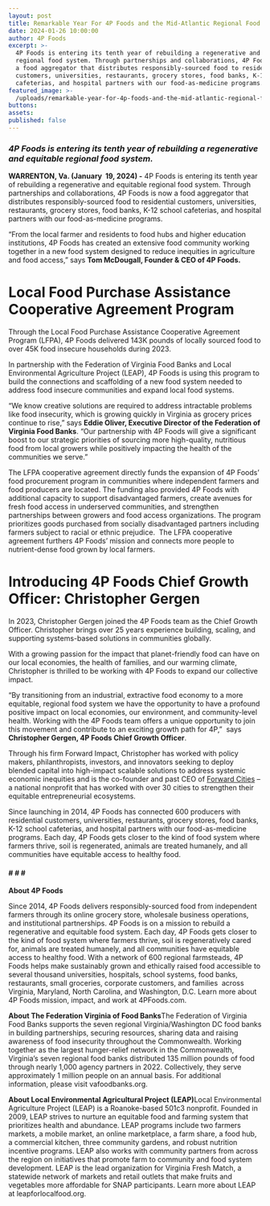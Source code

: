 ```yaml
---
layout: post
title: Remarkable Year For 4P Foods and the Mid-Atlantic Regional Food System
date: 2024-01-26 10:00:00
author: 4P Foods
excerpt: >-
  4P Foods is entering its tenth year of rebuilding a regenerative and equitable
  regional food system. Through partnerships and collaborations, 4P Foods is now
  a food aggregator that distributes responsibly-sourced food to residential
  customers, universities, restaurants, grocery stores, food banks, K-12 school
  cafeterias, and hospital partners with our food-as-medicine programs.
featured_image: >-
  /uploads/remarkable-year-for-4p-foods-and-the-mid-atlantic-regional-food-system.png
buttons:
assets:
published: false
---
```

<div class="editable"><h3><em>4P Foods is entering its tenth year of rebuilding a regenerative and equitable regional food system.</em></h3><p><strong>WARRENTON, Va. (January&nbsp; 19, 2024) -</strong> 4P Foods is entering its tenth year of rebuilding a regenerative and equitable regional food system. Through partnerships and collaborations, 4P Foods is now a food aggregator that distributes responsibly-sourced food to residential customers, universities, restaurants, grocery stores, food banks, K-12 school cafeterias, and hospital partners with our food-as-medicine programs.</p><p>“From the local farmer and residents to food hubs and higher education institutions, 4P Foods has created an extensive food community working together in a new food system designed to reduce inequities in agriculture and food access,” says <strong>Tom McDougall, Founder &amp; CEO of 4P Foods.</strong></p><h1><strong>Local Food Purchase Assistance Cooperative Agreement Program</strong></h1><p>Through the Local Food Purchase Assistance Cooperative Agreement Program (LFPA), 4P Foods delivered 143K pounds of locally sourced food to over 45K food insecure households during 2023.</p><p>In partnership with the Federation of Virginia Food Banks and Local Environmental Agriculture Project (LEAP), 4P Foods is using this program to build the connections and scaffolding of a new food system needed to address food insecure communities and expand local food systems.</p><p>“We know creative solutions are required to address intractable problems like food insecurity, which is growing quickly in Virginia as grocery prices continue to rise,” says <strong>Eddie Oliver, Executive Director of the Federation of Virginia Food Banks</strong>. “Our partnership with 4P Foods will give a significant boost to our strategic priorities of sourcing more high-quality, nutritious food from local growers while positively impacting the health of the communities we serve.”&nbsp;</p><p>The LFPA cooperative agreement directly funds the expansion of 4P Foods’ food procurement program in communities where independent farmers and food producers are located. The funding also provided 4P Foods with additional capacity to support disadvantaged farmers, create avenues for fresh food access in underserved communities, and strengthen partnerships between growers and food access organizations. The program prioritizes goods purchased from socially disadvantaged partners including farmers subject to racial or ethnic prejudice.&nbsp; The LFPA cooperative agreement furthers 4P Foods’ mission and connects more people to nutrient-dense food grown by local farmers.</p><h1><strong>Introducing 4P Foods Chief Growth Officer: Christopher Gergen</strong></h1><p>In 2023, Christopher Gergen joined the 4P Foods team as the Chief Growth Officer. Christopher brings over 25 years experience building, scaling, and supporting systems-based solutions in communities globally.&nbsp;</p><p>With a growing passion for the impact that planet-friendly food can have on our local economies, the health of families, and our warming climate, Christopher is thrilled to be working with 4P Foods to expand our collective impact.</p><p>“By transitioning from an industrial, extractive food economy to a more equitable, regional food system we have the opportunity to have a profound positive impact on local economies, our environment, and community-level health. Working with the 4P Foods team offers a unique opportunity to join this movement and contribute to an exciting growth path for 4P,”&nbsp; says <strong>Christopher Gergen, 4P Foods Chief Growth Officer</strong>.</p><p>Through his firm Forward Impact, Christopher has worked with policy makers, philanthropists, investors, and innovators seeking to deploy blended capital into high-impact scalable solutions to address systemic economic inequities and is the co-founder and past CEO of <a href="https://forwardcities.org/">Forward Cities</a> – a national nonprofit that has worked with over 30 cities to strengthen their equitable entrepreneurial ecosystems.</p><p>Since launching in 2014, 4P Foods has connected 600 producers with residential customers, universities, restaurants, grocery stores, food banks, K-12 school cafeterias, and hospital partners with our food-as-medicine programs. Each day, 4P Foods gets closer to the kind of food system where farmers thrive, soil is regenerated, animals are treated humanely, and all communities have equitable access to healthy food.</p><h4><strong># # #&nbsp;</strong></h4><p><strong>About 4P Foods</strong></p><p>Since 2014, 4P Foods delivers responsibly-sourced food from independent farmers through its online grocery store, wholesale business operations, and institutional partnerships. 4P Foods is on a mission to rebuild a regenerative and equitable food system. Each day, 4P Foods gets closer to the kind of food system where farmers thrive, soil is regeneratively cared for, animals are treated humanely, and all communities have equitable access to healthy food. With a network of 600 regional farmsteads, 4P Foods helps make sustainably grown and ethically raised food accessible to several thousand universities, hospitals, school systems, food banks, restaurants, small groceries, corporate customers, and families&nbsp; across Virginia, Maryland, North Carolina, and Washington, D.C. Learn more about 4P Foods mission, impact, and work at 4PFoods.com.</p><p><strong>About The Federation Virginia of Food Banks</strong>The Federation of Virginia Food Banks supports the seven regional Virginia/Washington DC food banks in building partnerships, securing resources, sharing data and raising awareness of food insecurity throughout the Commonwealth. Working together as the largest hunger-relief network in the Commonwealth, Virginia’s seven regional food banks distributed 135 million pounds of food through nearly 1,000 agency partners in 2022. Collectively, they serve approximately 1 million people on an annual basis. For additional information, please visit vafoodbanks.org.</p><strong>About Local Environmental Agricultural Project (LEAP)</strong>Local Environmental Agriculture Project (LEAP) is a Roanoke-based 501c3 nonprofit. Founded in 2009, LEAP strives to nurture an equitable food and farming system that prioritizes health and abundance. LEAP programs include two farmers markets, a mobile market, an online marketplace, a farm share, a food hub, a commercial kitchen, three community gardens, and robust nutrition incentive programs. LEAP also works with community partners from across the region on initiatives that promote farm to community and food system development. LEAP is the lead organization for Virginia Fresh Match, a statewide network of markets and retail outlets that make fruits and vegetables more affordable for SNAP participants. Learn more about LEAP at leapforlocalfood.org.</div>